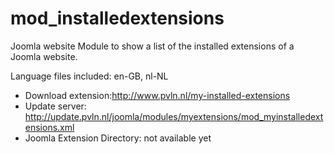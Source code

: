 # mod_installedextensions
Joomla website Module to show a list of the installed extensions of a Joomla website.

Language files included: en-GB, nl-NL

* Download extension:http://www.pvln.nl/my-installed-extensions
* Update server: http://update.pvln.nl/joomla/modules/myextensions/mod_myinstalledextensions.xml
* Joomla Extension Directory: not available yet
